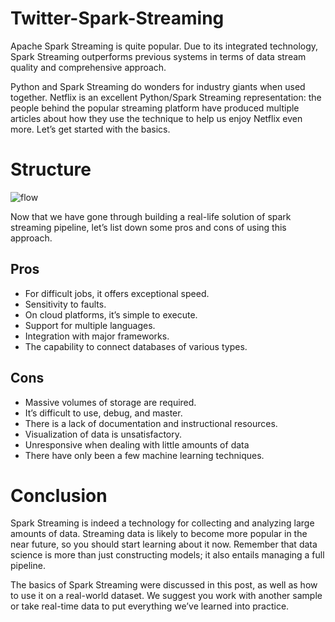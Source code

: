 # Twitter-Spark-Streaming
Apache Spark Streaming is quite popular. Due to its integrated technology, Spark Streaming outperforms previous systems in terms of data stream quality and comprehensive approach.

Python and Spark Streaming do wonders for industry giants when used together. Netflix is an excellent Python/Spark Streaming representation: the people behind the popular streaming platform have produced multiple articles about how they use the technique to help us enjoy Netflix even more. Let’s get started with the basics.

# Structure
![flow]()

Now that we have gone through building a real-life solution of spark streaming pipeline, let’s list down some pros and cons of using this approach.

## Pros

- For difficult jobs, it offers exceptional speed.
- Sensitivity to faults.
- On cloud platforms, it’s simple to execute.
- Support for multiple languages.
- Integration with major frameworks.
- The capability to connect databases of various types.

## Cons

- Massive volumes of storage are required.
- It’s difficult to use, debug, and master.
- There is a lack of documentation and instructional resources.
- Visualization of data is unsatisfactory.
- Unresponsive when dealing with little amounts of data
- There have only been a few machine learning techniques.

# Conclusion
Spark Streaming is indeed a technology for collecting and analyzing large amounts of data. Streaming data is likely to become more popular in the near future, so you should start learning about it now. Remember that data science is more than just constructing models; it also entails managing a full pipeline.

The basics of Spark Streaming were discussed in this post, as well as how to use it on a real-world dataset. We suggest you work with another sample or take real-time data to put everything we’ve learned into practice.
